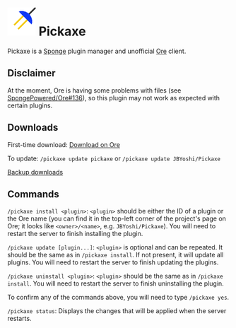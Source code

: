 # ![](https://github.com/JBYoshi/Pickaxe/raw/master/pickaxe.png) Pickaxe
Pickaxe is a [Sponge](https://www.spongepowered.org) plugin manager and unofficial [Ore](https://ore-staging.spongepowered.org) client.

## Disclaimer
At the moment, Ore is having some problems with files (see [SpongePowered/Ore#136](https://github.com/SpongePowered/Ore/issues/136)), so this plugin may not work as expected with certain plugins.

## Downloads
First-time download: [Download on Ore](https://ore-staging.spongepowered.org/JBYoshi/Pickaxe)

To update: `/pickaxe update pickaxe` or `/pickaxe update JBYoshi/Pickaxe`

[Backup downloads](https://github.com/JBYoshi/Pickaxe/releases)

## Commands
`/pickaxe install <plugin>`: `<plugin>` should be either the ID of a plugin or the Ore name (you can find it in the top-left corner of the project's page on Ore; it looks like `<owner>/<name>`, e.g. `JBYoshi/Pickaxe`). You will need to restart the server to finish installing the plugin.

`/pickaxe update [plugin...]`: `<plugin>` is optional and can be repeated. It should be the same as in `/pickaxe install`. If not present, it will update all plugins. You will need to restart the server to finish updating the plugins.

`/pickaxe uninstall <plugin>`:
`<plugin>` should be the same as in `/pickaxe install`. You will need to restart the server to finish uninstalling the plugin.

To confirm any of the commands above, you will need to type `/pickaxe yes`.

`/pickaxe status`: Displays the changes that will be applied when the server restarts.
